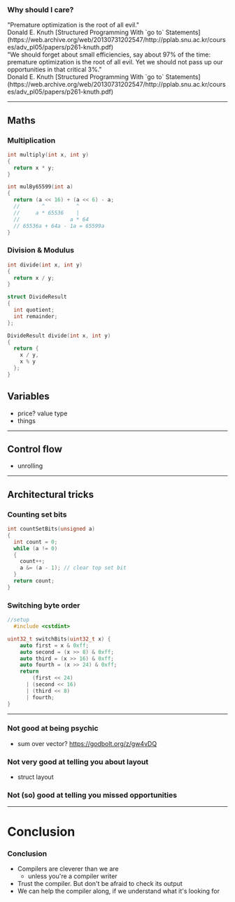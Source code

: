 <!-- .slide: data-background="./images/bg/weave.jpg" -->
<div>
<h3>Why should I care?</h3>

<div>
"Premature optimization is the root of all evil." <!-- .element: class="quote" -->
</div>

<div>
Donald E. Knuth [Structured Programming With `go to` Statements](https://web.archive.org/web/20130731202547/http://pplab.snu.ac.kr/courses/adv_pl05/papers/p261-knuth.pdf)
</div><!-- .element: class="attribution" -->
</div><!-- .element: class="white-bg" -->


<!-- .slide: data-background="./images/bg/weave.jpg" -->
<div>
<div>
"We should forget about small efficiencies, say about 97% of the time: premature optimization is the root of
all evil. Yet we should not pass up our opportunities in that critical 3%."
<!-- element: class="quote" -->
</div>

<div>
Donald E. Knuth
[Structured Programming With `go to` Statements](https://web.archive.org/web/20130731202547/http://pplab.snu.ac.kr/courses/adv_pl05/papers/p261-knuth.pdf)
</div><!-- .element: class="attribution" -->
</div><!-- .element: class="white-bg" -->

---

## Maths


### Multiplication

```cpp
int multiply(int x, int y)
{
  return x * y;
}
```


```cpp
int mulBy65599(int a)
{
  return (a << 16) + (a << 6) - a;
  //       ^          ^
  //     a * 65536    |
  //                a * 64
  // 65536a + 64a - 1a = 65599a
}
```


### Division & Modulus

```cpp
int divide(int x, int y)
{
  return x / y;
}
```


```cpp
struct DivideResult
{
  int quotient;
  int remainder;
};

DivideResult divide(int x, int y)
{
  return { 
    x / y, 
    x % y 
  };
}
```


## Variables
- price? value type
- things

---

## Control flow
- unrolling

---

## Architectural tricks


### Counting set bits
```cpp
int countSetBits(unsigned a)
{
  int count = 0;
  while (a != 0)
  {
    count++;
    a &= (a - 1); // clear top set bit
  }
  return count;
}
```


### Switching byte order
```cpp
//setup
  #include <cstdint>

uint32_t switchBits(uint32_t x) {
    auto first = x & 0xff;
    auto second = (x >> 8) & 0xff;
    auto third = (x >> 16) & 0xff;
    auto fourth = (x >> 24) & 0xff;
    return 
        (first << 24)
      | (second << 16)
      | (third << 8)
      | fourth;
}
```
---

### Not good at being psychic
- sum over vector? https://godbolt.org/z/gw4vDQ


### Not very good at telling you about layout
- struct layout


### Not (so) good at telling you missed opportunities

---

# Conclusion


### Conclusion

* Compilers are cleverer than we are
  * unless you're a compiler writer
* Trust the compiler. But don't be afraid to check its output
* We can help the compiler along, if we understand what it's looking for
